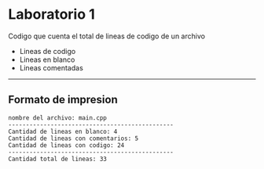 # Laboratorio 1

Codigo que cuenta el total de lineas de codigo de un archivo
&nbsp;
* Lineas de codigo
* Lineas en blanco
* Lineas comentadas
- - - -
## Formato de impresion ##
```
nombre del archivo: main.cpp
-----------------------------------------------
Cantidad de lineas en blanco: 4
Cantidad de lineas con comentarios: 5  
Cantidad de lineas con codigo: 24
-----------------------------------------------
Cantidad total de lineas: 33
```
